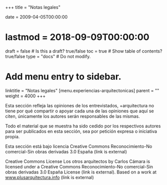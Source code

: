 +++
title = "Notas legales"

date = 2009-04-05T00:00:00
# lastmod = 2018-09-09T00:00:00

draft = false  # Is this a draft? true/false
toc = true  # Show table of contents? true/false
type = "docs"  # Do not modify.

# Add menu entry to sidebar.
linktitle = "Notas legales"
[menu.experiencias-arquitectonicas]
  parent = ""
  weight = 4000
+++

Esta sección refleja las opiniones de los entrevistados, +arquitectura no tiene por qué compartir o apoyar cada una de las opiniones que aquí se citen, únicamente los autores serán responsables de las mismas.

Todo el material que se muestra ha sido cedido por los respectivos autores para ser publicados en esta sección, sea por petición expresa o iniciativa propia.

Esta sección está bajo licencia Creative Commons Reconocimiento-No comercial-Sin obras derivadas 3.0 España (link is external)

Creative Commons License
Los otros arquitectos by Carlos Cámara is licensed under a Creative Commons Reconocimiento-No comercial-Sin obras derivadas 3.0 España License (link is external).
Based on a work at www.plusarquitectura.info (link is external)
